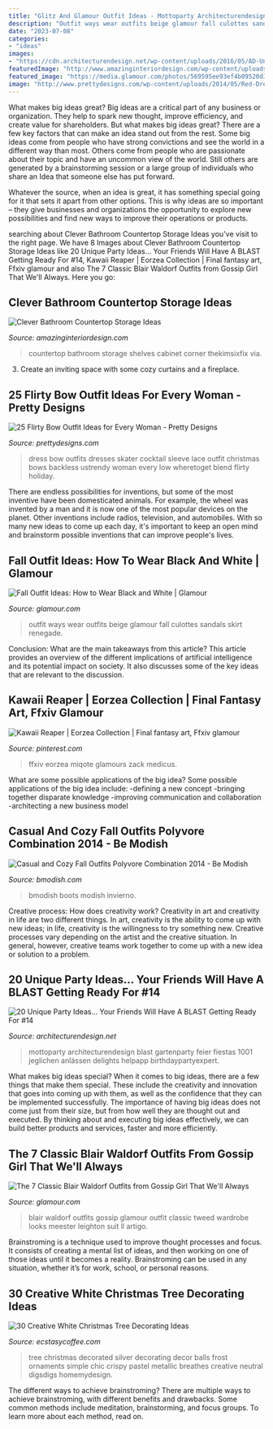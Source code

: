 ```yaml
---
title: "Glitz And Glamour Outfit Ideas - Mottoparty Architecturendesign Blast Gartenparty Feier Fiestas 1001 Jeglichen Anlässen Delights Helpapp Birthdaypartyexpert"
description: "Outfit ways wear outfits beige glamour fall culottes sandals skirt renegade"
date: "2023-07-08"
categories:
- "ideas"
images:
- "https://cdn.architecturendesign.net/wp-content/uploads/2016/05/AD-Unique-Party-Themes-02.jpg"
featuredImage: "http://www.amazinginteriordesign.com/wp-content/uploads/2019/01/4-14.jpg"
featured_image: "https://media.glamour.com/photos/569595ee93ef4b09520d3c3f/master/pass/fashion-2015-10-blair-green-main.jpg"
image: "http://www.prettydesigns.com/wp-content/uploads/2014/05/Red-Dress-with-a-Bow.jpg"
---
```



What makes big ideas great?
Big ideas are a critical part of any business or organization. They help to spark new thought, improve efficiency, and create value for shareholders. But what makes big ideas great? There are a few key factors that can make an idea stand out from the rest.
Some big ideas come from people who have strong convictions and see the world in a different way than most. Others come from people who are passionate about their topic and have an uncommon view of the world. Still others are generated by a brainstorming session or a large group of individuals who share an Idea that someone else has put forward.

Whatever the source, when an idea is great, it has something special going for it that sets it apart from other options. This is why ideas are so important – they give businesses and organizations the opportunity to explore new possibilities and find new ways to improve their operations or products.

	

		
searching about Clever Bathroom Countertop Storage Ideas you've visit to the right page. We have 8 Images about Clever Bathroom Countertop Storage Ideas like 20 Unique Party Ideas… Your Friends Will Have A BLAST Getting Ready For #14, Kawaii Reaper | Eorzea Collection | Final fantasy art, Ffxiv glamour and also The 7 Classic Blair Waldorf Outfits from Gossip Girl That We&#039;ll Always. Here you go:
		
    
## Clever Bathroom Countertop Storage Ideas

<img loading=lazy src="http://www.amazinginteriordesign.com/wp-content/uploads/2019/01/4-14.jpg" onerror="this.onerror=null;this.src='https://tse4.mm.bing.net/th?id=OIP.N5Pn2nxZPazgQ-qeef-WYQHaHF&amp;pid=15.1';" alt="Clever Bathroom Countertop Storage Ideas">

_Source: amazinginteriordesign.com_

>countertop bathroom storage shelves cabinet corner thekimsixfix via. 

	

3. Create an inviting space with some cozy curtains and a fireplace. 

    
## 25 Flirty Bow Outfit Ideas For Every Woman - Pretty Designs

<img loading=lazy src="http://www.prettydesigns.com/wp-content/uploads/2014/05/Red-Dress-with-a-Bow.jpg" onerror="this.onerror=null;this.src='https://tse3.mm.bing.net/th?id=OIP.xyHIRjVdWbCxnvRWEPPfTwHaLH&amp;pid=15.1';" alt="25 Flirty Bow Outfit Ideas for Every Woman - Pretty Designs">

_Source: prettydesigns.com_

>dress bow outfits dresses skater cocktail sleeve lace outfit christmas bows backless ustrendy woman every low wheretoget blend flirty holiday. 

	

There are endless possibilities for inventions, but some of the most inventive have been domesticated animals. For example, the wheel was invented by a man and it is now one of the most popular devices on the planet. Other inventions include radios, television, and automobiles. With so many new ideas to come up each day, it's important to keep an open mind and brainstorm possible inventions that can improve people's lives.

    
## Fall Outfit Ideas: How To Wear Black And White | Glamour

<img loading=lazy src="https://media.glamour.com/photos/56963f7ad9dab9ff41b56a72/master/h_1025,c_limit/slideshow-black-white-13-black-white-beige-renegade-main.jpg" onerror="this.onerror=null;this.src='https://tse4.mm.bing.net/th?id=OIP.N4_Yq-aixNq7IOzbM8oqrAHaLH&amp;pid=15.1';" alt="Fall Outfit Ideas: How to Wear Black and White | Glamour">

_Source: glamour.com_

>outfit ways wear outfits beige glamour fall culottes sandals skirt renegade. 

	

Conclusion: What are the main takeaways from this article?
This article provides an overview of the different implications of artificial intelligence and its potential impact on society. It also discusses some of the key ideas that are relevant to the discussion.

    
## Kawaii Reaper | Eorzea Collection | Final Fantasy Art, Ffxiv Glamour

<img loading=lazy src="https://i.pinimg.com/736x/d1/08/29/d10829d799d6098ea328bf6cc2f6757b.jpg" onerror="this.onerror=null;this.src='https://tse2.mm.bing.net/th?id=OIP.dNZNM7YXvG5_1kOF3WWdjQAAAA&amp;pid=15.1';" alt="Kawaii Reaper | Eorzea Collection | Final fantasy art, Ffxiv glamour">

_Source: pinterest.com_

>ffxiv eorzea miqote glamours zack medicus. 

	

What are some possible applications of the big idea?
Some possible applications of the big idea include: 
-defining a new concept
-bringing together disparate knowledge
-improving communication and collaboration
-architecting a new business model

    
## Casual And Cozy Fall Outfits Polyvore Combination 2014 - Be Modish

<img loading=lazy src="https://bmodish.com/wp-content/uploads/2014/11/purple-legging-and-tall-boots-fall-outfit-bmodish-2014.jpg" onerror="this.onerror=null;this.src='https://tse2.mm.bing.net/th?id=OIP.SKdtbn_gSu3LQlOAnSA9kwHaJT&amp;pid=15.1';" alt="Casual and Cozy Fall Outfits Polyvore Combination 2014 - Be Modish">

_Source: bmodish.com_

>bmodish boots modish invierno. 

	

Creative process: How does creativity work?
Creativity in art and creativity in life are two different things. In art, creativity is the ability to come up with new ideas; in life, creativity is the willingness to try something new. Creative processes vary depending on the artist and the creative situation. In general, however, creative teams work together to come up with a new idea or solution to a problem.

    
## 20 Unique Party Ideas… Your Friends Will Have A BLAST Getting Ready For #14

<img loading=lazy src="https://cdn.architecturendesign.net/wp-content/uploads/2016/05/AD-Unique-Party-Themes-02.jpg" onerror="this.onerror=null;this.src='https://tse3.mm.bing.net/th?id=OIP.PUaSgNIJ02lezm1Uzc7rogHaUJ&amp;pid=15.1';" alt="20 Unique Party Ideas… Your Friends Will Have A BLAST Getting Ready For #14">

_Source: architecturendesign.net_

>mottoparty architecturendesign blast gartenparty feier fiestas 1001 jeglichen anlässen delights helpapp birthdaypartyexpert. 

	

What makes big ideas special?
When it comes to big ideas, there are a few things that make them special. These include the creativity and innovation that goes into coming up with them, as well as the confidence that they can be implemented successfully. The importance of having big ideas does not come just from their size, but from how well they are thought out and executed. By thinking about and executing big ideas effectively, we can build better products and services, faster and more efficiently.

    
## The 7 Classic Blair Waldorf Outfits From Gossip Girl That We&#039;ll Always

<img loading=lazy src="https://media.glamour.com/photos/569595ee93ef4b09520d3c3f/master/pass/fashion-2015-10-blair-green-main.jpg" onerror="this.onerror=null;this.src='https://tse3.mm.bing.net/th?id=OIP.2fCc8SQ68VS1L-Hd4nEH1QHaLI&amp;pid=15.1';" alt="The 7 Classic Blair Waldorf Outfits from Gossip Girl That We&#039;ll Always">

_Source: glamour.com_

>blair waldorf outfits gossip glamour outfit classic tweed wardrobe looks meester leighton suit ll artigo. 

	

Brainstroming is a technique used to improve thought processes and focus. It consists of creating a mental list of ideas, and then working on one of those ideas until it becomes a reality. Brainstroming can be used in any situation, whether it’s for work, school, or personal reasons.

    
## 30 Creative White Christmas Tree Decorating Ideas

<img loading=lazy src="https://i2.wp.com/www.ecstasycoffee.com/wp-content/uploads/2016/11/crispy-white-christmas-tree.jpg?resize=564%2C1192" onerror="this.onerror=null;this.src='https://tse2.mm.bing.net/th?id=OIP.5K2-7tWB8DeQG5UjKsKJOwHaPp&amp;pid=15.1';" alt="30 Creative White Christmas Tree Decorating Ideas">

_Source: ecstasycoffee.com_

>tree christmas decorated silver decorating decor balls frost ornaments simple chic crispy pastel metallic breathes creative neutral digsdigs homemydesign. 

	

The different ways to achieve brainstroming?
There are multiple ways to achieve brainstroming, with different benefits and drawbacks. Some common methods include meditation, brainstorming, and focus groups. To learn more about each method, read on.

